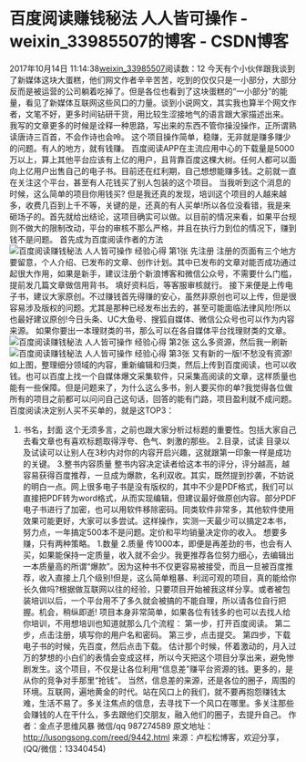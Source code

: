 # 百度阅读赚钱秘法 人人皆可操作 - weixin_33985507的博客 - CSDN博客
2017年10月14日 11:14:38[weixin_33985507](https://me.csdn.net/weixin_33985507)阅读数：12
今天有个小伙伴跟我谈到了新媒体这块大蛋糕，他们网文作者辛辛苦苦，吃到的仅仅只是一小部分，大部分反而是被运营的公司躺着吃掉了。但是各位也看到了这块蛋糕的“一小部分”的能量，看见了新媒体互联网这些风口的力量。谈到小说网文，其实我也算半个网文作者，文笔不好，更多时间钻研干货，用比较生涩接地气的语言跟大家描述出来。
我写的文章更多的时候是诠释一种思路，写出来的东西不管你操没操作，正所谓熟读唐诗三百首，不会作诗也会呤。
这个项目操作简单，稳赚，无非就是赚多赚少的问题。有人的地方，就有钱赚。
百度阅读APP在主流应用中心的下载量是5000万以上，算上其他平台应该有上亿的用户，且背靠百度这棵大树。任何人都可以面向上亿用户出售自己的电子书。目前还在红利期，自己想想能赚多钱。之前就一直在关注这个平台，甚至有人花钱买了别人包装的这个项目。
当我听到这个消息的时候，这么简单的项目你用钱买?
但是我还真的发现，培训这个项目的人越来越多，收费几百到上千不等，关键的是，还真的有人买单!所以各位没看错，我是来砸场子的。首先就给出结论，这项目确实可以做。以目前的情况来看，如果平台规则不做大的限制改动，平台的审核不那么严格，并且在执行力到位的情况下，赚到钱不是问题。
首先成为百度阅读作者的方法
![百度阅读赚钱秘法 人人皆可操作 经验心得 第1张](http://oss.epaidai.com/uploadpath/2017-10/20171014104549_909592.jpg@!logo_620)
先注册
注册的页面有三个地方要留意，个人介绍、已发布的文章、创作计划。其中已发布的文章对能否成功通过起很大作用，如果是新手，建议注册个新浪博客和微信公众号，不需要什么门槛，提前发几篇文章做信用背书。
填好资料后，等客服审核就行。
接下来便是上传电子书，建议大家原创。不过赚钱首先得赚的安心，虽然非原创也可以上传，但是很容易涉及版权的问题。尤其是那种已经发布出去的，甚至可能面临法律风险!所以也最好建议原创!今日头条、UC大鱼号、搜狐自媒体、微信公众号也可以作为内容来源。
如果你要出一本理财类的书，那么可以在各自媒体平台找理财类的文章。
![百度阅读赚钱秘法 人人皆可操作 经验心得 第2张](http://oss.epaidai.com/uploadpath/2017-10/20171014104549_706744.jpg@!logo_620)
这么多资源，然后我一刷新
![百度阅读赚钱秘法 人人皆可操作 经验心得 第3张](http://oss.epaidai.com/uploadpath/2017-10/20171014104549_253428.jpg@!logo_620)
又有新的一版!不愁没有资源!如上图，整理细分领域的内容，重新编辑和归类，然后上传到百度阅读，也可以收钱。也可以百度上找一个自媒体爆文采集软件，只采集高阅读的文章，这样质量也能有一些保障。但是问题来了，为什么这么多书，别人要买你的单?我觉得各位做所有的项目之前都可以问问自己这句话，回答的能有门路，项目盈利就不成问题。
百度阅读决定别人买不买单的，就是这TOP3：
1. 书名，封面
这个无须多言，之前也跟大家分析过标题的重要性。包括大家自己去看文章也有喜欢标题取得浮夸、色气、刺激的那些。
2.目录，试读
目录以及试读可以让别人在3秒内对你的内容开启兴趣，这就跟第一印象一样是成功的关键。
3.整书内容质量
整书内容决定读者给这本书的评分，评分越高，越容易获得百度推荐，一旦成为爆款，名利双收。其实，既然提到抄袭，不妨说的明白一点。网上很多电子书是没有版权的，其中不少是PDF格式，我们可以直接把PDF转为word格式，从而实现编辑，但建议最好做原创内容。部分PDF电子书进行了加密，也可以用软件移除密码。同类软件非常多，其他软件使用效果可能更好，大家可以多尝试。这样操作，实测一天最少可以搞定2本书，努力点，一年搞定500本不是问题。定价和平均销量决定你的收入。
想要多赚，只有两种策略。
1.数量
2.质量
传1000本，即便是再差劲的书，也会有人买，如果能保持一定质量，收入就不会少。我更推荐各位努力细心，去编辑出一本质量高的所谓“爆款”。因为这种书不仅更容易被接受，而且一旦被百度推荐，收入直接上几个级别!但是，这么简单粗暴、利润可观的项目，真的能给你长久做吗?根据做互联网以往的经验，只要项目开始被我这样分享。或者被包装培训以后，一个平台用不了多久就会被搞的不能自理，所以请各位自行把握。机会，稍纵即逝!
项目本身非常简单，如果各位有钱多的也可以去找人给你培训，不用想培训也知道就那么几个流程：
第一步，打开百度阅读。
第二步，点击注册，填写你的用户名和密码。
第三步，点击提交。
第四步，下载电子书的时候，先百度，然后点击下载。
估计那个时候，怀着激动的，月入过万的梦想的小白们的表情会变成这样，所以今天把这个项目分享出来，避免惨剧发生。这个项目，不仅是让各位利用“信息差”赚平台资源的钱。更多的，是从你的竞争对手那里“抢钱”。
当然，信息差的来源，还是各位的圈子，周围的环境。互联网，遍地黄金的时代。站在风口上的我们，就不要再抱怨赚钱太难，生活不易了。多关注焦点的信息，去寻找下一个风口在哪里。多关注那些会赚钱的人在干什么，多去跟他们交朋友，融入他们的圈子，去提升自己。
作者：金点子思维风暴 微信/qq 987274589
原文地址：http://lusongsong.com/reed/9442.html
来源：卢松松博客，欢迎分享，(QQ/微信：13340454)

